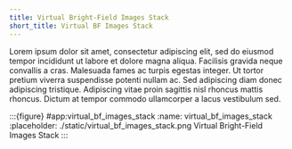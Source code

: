 ```yaml
---
title: Virtual Bright-Field Images Stack
short_title: Virtual BF Images Stack
---
```


Lorem ipsum dolor sit amet, consectetur adipiscing elit, sed do eiusmod tempor incididunt ut labore et dolore magna aliqua. Facilisis gravida neque convallis a cras. Malesuada fames ac turpis egestas integer. Ut tortor pretium viverra suspendisse potenti nullam ac. Sed adipiscing diam donec adipiscing tristique. Adipiscing vitae proin sagittis nisl rhoncus mattis rhoncus. Dictum at tempor commodo ullamcorper a lacus vestibulum sed. 

:::{figure} #app:virtual_bf_images_stack
:name: virtual_bf_images_stack
:placeholder: ./static/virtual_bf_images_stack.png
Virtual Bright-Field Images Stack
:::


